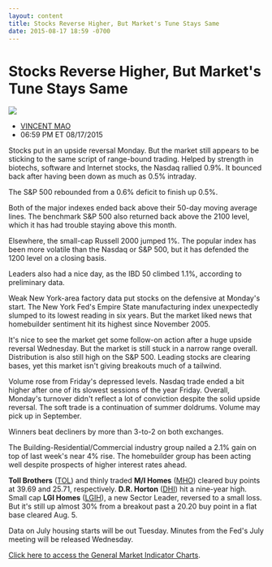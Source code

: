 ```yaml
---
layout: content
title: Stocks Reverse Higher, But Market's Tune Stays Same
date: 2015-08-17 18:59 -0700
---
```



Stocks Reverse Higher, But Market's Tune Stays Same
====================================================


![](https://www.investors.com/wp-content/uploads/ibd-migrated-images/MPv_150818_635754222033003986.png)

* [VINCENT MAO](https://www.investors.com/author/maov/ "Posts by VINCENT MAO")
* 06:59 PM ET 08/17/2015




  

Stocks put in an upside reversal Monday. But the market still appears to be sticking to the same script of range-bound trading. Helped by strength in biotechs, software and Internet stocks, the Nasdaq rallied 0.9%. It bounced back after having been down as much as 0.5% intraday.

  

The S&P 500 rebounded from a 0.6% deficit to finish up 0.5%.

  

Both of the major indexes ended back above their 50-day moving average lines. The benchmark S&P 500 also returned back above the 2100 level, which it has had trouble staying above this month.

  

Elsewhere, the small-cap Russell 2000 jumped 1%. The popular index has been more volatile than the Nasdaq or S&P 500, but it has defended the 1200 level on a closing basis.

  

Leaders also had a nice day, as the IBD 50 climbed 1.1%, according to preliminary data.

  

Weak New York-area factory data put stocks on the defensive at Monday's start. The New York Fed's Empire State manufacturing index unexpectedly slumped to its lowest reading in six years. But the market liked news that homebuilder sentiment hit its highest since November 2005.

  

It's nice to see the market get some follow-on action after a huge upside reversal Wednesday. But the market is still stuck in a narrow range overall. Distribution is also still high on the S&P 500. Leading stocks are clearing bases, yet this market isn't giving breakouts much of a tailwind.

  

Volume rose from Friday's depressed levels. Nasdaq trade ended a bit higher after one of its slowest sessions of the year Friday. Overall, Monday's turnover didn't reflect a lot of conviction despite the solid upside reversal. The soft trade is a continuation of summer doldrums. Volume may pick up in September.

  

Winners beat decliners by more than 3-to-2 on both exchanges.

  

The Building-Residential/Commercial industry group nailed a 2.1% gain on top of last week's near 4% rise. The homebuilder group has been acting well despite prospects of higher interest rates ahead.

  

**Toll Brothers** ([TOL](https://research.investors.com/quote.aspx?symbol=TOL)) and thinly traded **M/I Homes** ([MHO](https://research.investors.com/quote.aspx?symbol=MHO)) cleared buy points at 39.69 and 25.71, respectively. **D.R. Horton** ([DHI](https://research.investors.com/quote.aspx?symbol=DHI)) hit a nine-year high. Small cap **LGI Homes** ([LGIH](https://research.investors.com/quote.aspx?symbol=LGIH)), a new Sector Leader, reversed to a small loss. But it's still up almost 30% from a breakout past a 20.20 buy point in a flat base cleared Aug. 5.

  

Data on July housing starts will be out Tuesday. Minutes from the Fed's July meeting will be released Wednesday.

  

[Click here to access the General Market Indicator Charts](https://www.investors.com/pdf/GMI_081815.pdf).





